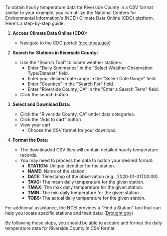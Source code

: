 To obtain hourly temperature data for Riverside County in a CSV format similar to your example, you can utilize the National Centers for Environmental Information's (NCEI) Climate Data Online (CDO) platform. Here's a step-by-step guide:

1. **Access Climate Data Online (CDO):**
   - Navigate to the CDO portal: ([ncei.noaa.gov](https://www.ncei.noaa.gov/cdo-web/?utm_source=chatgpt.com))

2. **Search for Stations in Riverside County:**
   - Use the "Search Tool" to locate weather stations:
     - Enter "Daily Summaries" in the "Select Weather Observation Type/Dataset" field.
     - Enter your desired date range in the "Select Date Range" field.
     - Enter "Counties" in the "Search For" field.
     - Enter "Riverside County, CA" in the "Enter a Search Term" field.
   - Click the search button

3. **Select and Download Data:**
   - Click the "Riverside County, CA" under data categories.
   - Click the "Add to cart" button
   - View your cart
     - Choose the CSV format for your download.

4. **Format the Data:**
   - The downloaded CSV files will contain detailed hourly temperature records.
   - You may need to process the data to match your desired format:
     - **STATION:** Unique identifier for the station.
     - **NAME:** Name of the station.
     - **DATE:** Timestamp of the observation (e.g., 2020-01-01T00:00).
     - **TAVG:** The mean daily temperature for the given station.
     - **TMAX:** The max daily temperature for the given station.
     - **TMIN:** The min daily temperature for the given station.
     - **TOBS:** The actual daily temperature for the given station.

For additional assistance, the NCEI provides a "Find a Station" tool that can help you locate specific stations and their data: ([Drought.gov](https://www.drought.gov/data-maps-tools/ncei-find-station-tool?utm_source=chatgpt.com))

By following these steps, you should be able to acquire and format the daily temperature data for Riverside County in CSV format.  
